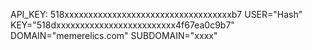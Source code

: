API_KEY: 518xxxxxxxxxxxxxxxxxxxxxxxxxxxxxxxxxxxb7
USER="Hash"
KEY="518dxxxxxxxxxxxxxxxxxxxxxxxxx4f67ea0c9b7"
DOMAIN="memerelics.com"
SUBDOMAIN="xxxx"
